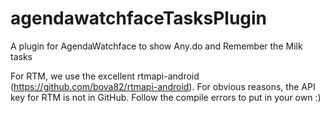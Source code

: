 agendawatchfaceTasksPlugin
==========================

A plugin for AgendaWatchface to show Any.do and Remember the Milk tasks

For RTM, we use the excellent rtmapi-android (https://github.com/bova82/rtmapi-android).
For obvious reasons, the API key for RTM is not in GitHub. Follow the compile errors to put in your own :)